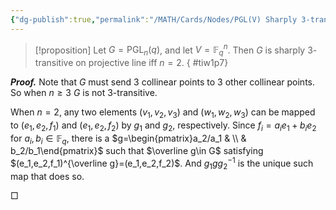 ```yaml
---
{"dg-publish":true,"permalink":"/MATH/Cards/Nodes/PGL(V) Sharply 3-transitive iff n=2/","dgPassFrontmatter":true}
---
```



> [!proposition]
> Let $G=\mathrm{PGL}_n(q)$, and let $V=\mathbb{F}_q^n$. Then $G$ is sharply $3$-transitive on projective line iff $n=2$.
{ #tiw1p7}


**_Proof._**
Note that $G$ must send $3$ collinear points to $3$ other collinear points. So when $n\geqslant 3$ $G$ is not $3$-transitive.

When $n=2$, any two elements $(v_1,v_2,v_3)$ and $(w_1,w_2,w_3)$ can be mapped to $(e_1,e_2,f_1)$ and $(e_1,e_2,f_2)$ by $g_1$ and $g_2$, respectively. Since $f_i=a_ie_1+b_ie_2$ for $a_i,b_i\in \mathbb{F}_q$, there is a $g=\begin{pmatrix}a_2/a_1 & \\ & b_2/b_1\end{pmatrix}$ such that $\overline g\in G$ satisfying $(e_1,e_2,f_1)^{\overline g}=(e_1,e_2,f_2)$. And $g_1gg_2^{-1}$ is the unique such map that does so.
<p align="left">□</p>